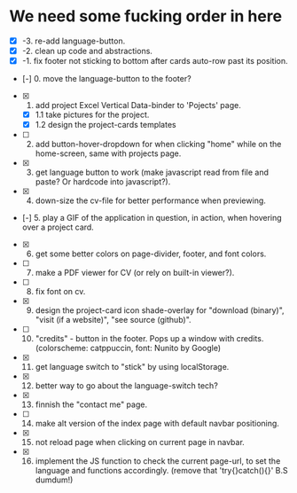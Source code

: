# We need some fucking order in here
- [x] -3. re-add language-button.
- [x] -2. clean up code and abstractions.
- [x] -1. fix footer not sticking to bottom after cards auto-row past its position.
- [-] 0. move the language-button to the footer?
- [x] 1. add project Excel Vertical Data-binder to 'Pojects' page.
    - [x] 1.1 take pictures for the project.
    - [x] 1.2 design the project-cards templates
- [ ] 2. add button-hover-dropdown for when clicking "home" while on the home-screen, same with projects page.
- [x] 3. get language button to work (make javascript read from file and paste? Or hardcode into javascript?).
- [x] 4. down-size the cv-file for better performance when previewing.
- [-] 5. play a GIF of the application in question, in action, when hovering over a project card.
- [x] 6. get some better colors on page-divider, footer, and font colors.
- [ ] 7. make a PDF viewer for CV (or rely on built-in viewer?).
- [ ] 8. fix font on cv.
- [x] 9. design the project-card icon shade-overlay for "download (binary)", "visit (if a website)", "see source (github)".
- [ ] 10. "credits" - button in the footer. Pops up a window with credits. (colorscheme: catppuccin, font: Nunito by Google)
- [x] 11. get language switch to "stick" by using localStorage.
- [x] 12. better way to go about the language-switch tech?
- [x] 13. finnish the "contact me" page.
- [ ] 14. make alt version of the index page with default navbar positioning.
- [x] 15. not reload page when clicking on current page in navbar.
- [x] 16. implement the JS function to check the current page-url, to set the language and functions accordingly. (remove that 'try{}catch(){}' B.S dumdum!)